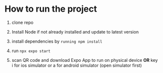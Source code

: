 # How to run the project


1. clone repo

2. Install Node if not already installed and update to latest version

3. install dependencies by ```running npm install```

4. run ```npx expo start```

5. scan QR code and download Expo App to run on physical device **OR** key i for ios simulator or a for android simulator (open simulator first)

